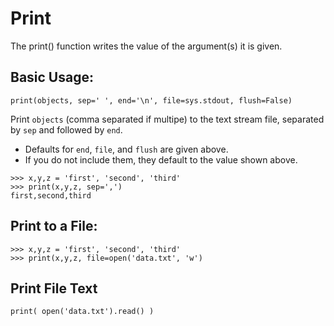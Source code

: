 # Print

The print() function writes the value of the argument(s) it is given.

## Basic Usage: 
```
print(objects, sep=' ', end='\n', file=sys.stdout, flush=False)
```
Print `objects` (comma separated if multipe) to the text stream file, separated by `sep` and followed by `end`. 
- Defaults for `end`, `file`, and `flush` are given above.
- If you do not include them, they default to the value shown above.

```
>>> x,y,z = 'first', 'second', 'third'
>>> print(x,y,z, sep=',')
first,second,third
```

## Print to a File: 
```
>>> x,y,z = 'first', 'second', 'third'
>>> print(x,y,z, file=open('data.txt', 'w')

```

## Print File Text
```
print( open('data.txt').read() )
